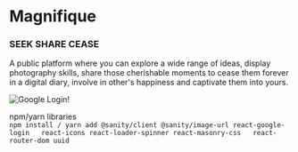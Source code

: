 # Magnifique
### SEEK SHARE CEASE

A public platform where you can explore a wide range of ideas, display photography skills, share those cherishable moments to cease them forever in a digital diary, involve in other's happiness and captivate them into yours.  

![Google Login!](/public/loginPage.png "Login using Google")

npm/yarn libraries   
``` npm install / yarn add @sanity/client @sanity/image-url react-google-login   react-icons react-loader-spinner react-masonry-css   react-router-dom uuid ```

